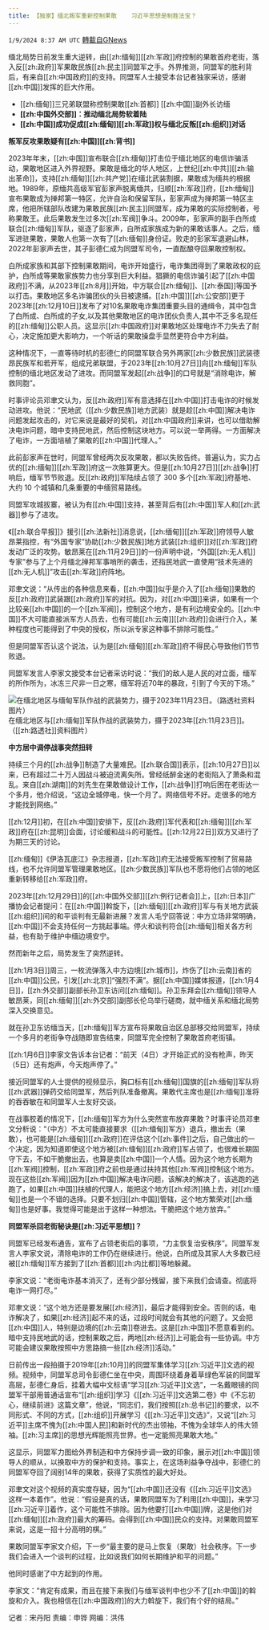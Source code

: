 ```yaml
---
title: 【独家】缅北叛军重新控制果敢    习近平思想是制胜法宝？
---
```

`1/9/2024 8:37 AM UTC` [轉載自GNews](https://gnews.org/articles/2201928)

缅北局势日前发生重大逆转，由[[zh:缅甸]][[zh:军政]]府控制的果敢首府老街，落入反[[zh:政府]]军果敢民族[[zh:民主]]同盟军之手。外界推测，同盟军的胜利背后，有来自[[zh:中国政府]]的支持。同盟军人士接受本台记者独家采访，感谢[[zh:中国]]发挥的巨大作用。
* [[zh:缅甸]]三兄弟联盟称控制果敢[[zh:首都]] [[zh:中国]]副外长访缅
* **[[zh:中国外交部]]：推动缅北局势软着陆**
* **[[zh:中国]]成功促成[[zh:缅甸]][[zh:军政]]权与缅北反叛[[zh:组织]]对话**

**叛军反攻果敢疑有[[zh:中国]][[zh:背书]]**

2023年年末，[[zh:中国]]宣布联合[[zh:缅甸]]打击位于缅北地区的电信诈骗活动，果敢地区进入外界视野。果敢是缅北的华人地区，上世纪[[zh:中共]][[zh:输出革命]]，支持[[zh:缅甸]][[zh:共产党]]在缅北武装割据，果敢成为缅共的根据地。1989年，原缅共高级军官彭家声脱离缅共，归顺[[zh:军政]]府，[[zh:缅甸]]宣布果敢成为掸邦第一特区，允许自治和保留军队，彭家声成为掸邦第一特区主席，他把所辖部队改建为果敢民族[[zh:民主]]同盟军，成为果敢的实际控制者，号称果敢王。此后果敢发生过多次[[zh:军阀]]争斗。2009年，彭家声的副手白所成联合[[zh:缅甸]]军队，驱逐了彭家声，白所成家族成为新的果敢话事人。之后，缅军进驻果敢，果敢人也第一次有了[[zh:缅甸]]身份证。败走的彭家军退避山林， 2022年彭家声去世，其子彭德仁成为同盟军司令，一直酝酿夺回果敢控制权。

白所成家族和其部下控制果敢期间，电诈开始盛行，电诈集团得到了果敢政权的庇护，白所成等果敢家族势力也分享到巨大利益。猖獗的电信诈骗引起了[[zh:中国政府]]不满，从2023年[[zh:8月]]开始，中方联合[[zh:缅甸]]、[[zh:泰国]]等国予以打击。果敢地区多名诈骗团伙的头目被逮捕。[[zh:中国]][[zh:公安部]]更于2023年[[zh:12月10日]]发布了对10名果敢电诈集团重要头目的通缉令，其中包含了白所成、白所成的子女,以及其他果敢地区的电诈团伙负责人,其中不乏多名现任的[[zh:缅甸]]公职人员。这显示[[zh:中国政府]]对果敢地区处理电诈不力失去了耐心，决定施加更大影响力，一个听话的果敢操盘手显然更符合中方利益。

这种情况下，一直等待时机的彭德仁的同盟军联合另外两家[[zh:少数民族]]武装德昂民族军和若开军，组成兄弟联盟，于2023年[[zh:10月27日]]向[[zh:缅甸]]军队控制的缅北地区发动了进攻。而同盟军发起[[zh:战争]]的口号就是“消除电诈，解救同胞”。

时事评论员邓聿文认为，反[[zh:政府]]军有意选择在[[zh:中国]]打击电诈的时候发动进攻。他说：“民地武（[[zh:少数民族]]地方武装）就是趁[[zh:中国]]解决电诈问题发起攻击的，对它来说是最好的契机，对[[zh:中国政府]]来讲，也可以借助解决电诈问题，暗中支持民地武，然后控制这块地方。可以说一举两得。一方面解决了电诈，一方面培植了果敢的[[zh:中国]]代理人。”

此前彭家声在世时，同盟军曾经两次反攻果敢，都以失败告终。普遍认为，实力占优的[[zh:缅甸]][[zh:军政]]府这一次胜算更大。但是[[zh:10月27日]][[zh:战争]]打响后，缅军节节败退。反[[zh:政府]]军陆续占领了 300 多个[[zh:军政]]府基地、大约 10 个城镇和几条重要的中缅贸易路线。

同盟军攻城拔寨，被认为有[[zh:中国]]支持，甚至背后有[[zh:中国]]军人和[[zh:武器]]参与了进攻。

《[[zh:联合早报]]》援引[[zh:法新社]]消息说，[[zh:缅甸]][[zh:军政]]府领导人敏昂莱指控，有“外国专家”协助[[zh:少数民族]]地方武装[[zh:组织]]对[[zh:军政]]府发动广泛的攻势。敏昂莱在[[zh:11月29日]]的一份声明中说，“外国[[zh:无人机]]专家”参与了上个月缅北掸邦军事哨所的袭击，还指民地武一直使用“技术先进的[[zh:无人机]]”攻击[[zh:军政]]府阵地。

邓聿文说：“从传出的各种信息来看，[[zh:中国]]似乎是介入了[[zh:缅甸]]果敢的反[[zh:政府]]武装跟[[zh:政府]]军的对抗。因为，对[[zh:中国]]来讲，如果有一个比较亲[[zh:中国]]的一个[[zh:军阀]]，控制这个地方，是有利边境安全的。[[zh:中国]]不大可能直接派军方人员去，也有可能[[zh:云南]][[zh:政府]]会进行介入，某种程度也可能得到了中央的授权，所以派专家这种事不排除可能性。”

但是同盟军否认这个说法，认为是[[zh:缅甸]][[zh:军政]]府不得民心导致他们节节败退。

同盟军发言人李家文接受本台记者采访时说：“我们的敌人是人民的对立面，缅军的所作所为，冰冻三尺非一日之寒，缅军将近70年的暴政，引到了今天的下场。”

![在缅北地区与缅甸军队作战的武装势力，摄于2023年11月23日。（路透社资料图片）](https://www.rfa.org/mandarin/yataibaodao/junshiwaijiao/sdy1-01092024125827.html/sdy1.jpg/@@images/55817c58-ee91-4a01-896f-0b5b323ae329.jpeg "在缅北地区与缅甸军队作战的武装势力，摄于2023年11月23日。（路透社资料图片）") 在缅北地区与[[zh:缅甸]]军队作战的武装势力，摄于2023年[[zh:11月23日]]。（[[zh:路透社]]资料图片）

**中方居中调停战事突然扭转**

持续三个月的[[zh:战争]]制造了大量难民。[[zh:联合国]]表示，[[zh:10月27日]]以来，已有超过二十万人因战斗被迫流离失所。曾经纸醉金迷的老街陷入了萧条和混乱。来自[[zh:湖南]]的刘先生在果敢做设计工作，[[zh:战争]]打响后困在老街达一个多月，他介绍说，“这边全城停电，快一个月了。网络信号不好。走很多的地方才能找到网络。”

[[zh:12月]]初，在[[zh:中国]]安排下，反[[zh:政府]]军代表和[[zh:缅甸]][[zh:军政]]府在[[zh:昆明]]会面，讨论缓和战斗的可能性。[[zh:12月22日]]双方又进行了为期三天的讨论。

[[zh:缅甸]]《伊洛瓦底江》杂志报道，[[zh:军政]]府无法接受叛军控制了贸易路线，也不允许同盟军管理果敢地区。[[zh:少数民族]]军队也不愿将他们占领的地区重新转移给[[zh:军政]]府。

2023年[[zh:12月29日]]的[[zh:中国外交部]][[zh:例行记者会]]上，[[zh:日本]]广播协会记者提问：在[[zh:中国]]斡旋下，[[zh:缅甸]][[zh:政府]]军与有关地方武装[[zh:组织]]间的和平谈判有无最新进展？发言人毛宁回答说：中方立场非常明确，[[zh:中国]]不会支持任何一方挑起事端。停火和谈判符合[[zh:缅甸]]相关各方利益，也有助于维护中缅边境安宁。

然而新年之后，局势发生了突然逆转。

[[zh:1月3日]]周三，一枚流弹落入中方边境[[zh:城市]]，炸伤了[[zh:云南]]省的[[zh:中国]]公民，引发[[zh:北京]]“强烈不满”。据[[zh:中国]]媒体报道，[[zh:1月4日]]，[[zh:外交部]]副部长孙卫东访问[[zh:缅甸]]。孙卫东拜会[[zh:缅甸]]领导人敏昂莱，同[[zh:缅甸]][[zh:外交部]]副部长伦乌举行磋商，就中缅关系和缅北局势深入交换意见。

就在孙卫东访缅当天，[[zh:缅甸]]军方宣布将果敢自治区总部移交给同盟军，持续一个多月的老街争夺战随即宣告结束，同盟军完全控制了果敢首府老街镇。

[[zh:1月6日]]李家文告诉本台记者：“前天（4日）才开始正式的没有枪声，昨天（5日）还有炮声，今天炮声停了。”

接近同盟军的人士提供的视频显示，胸口标有[[zh:缅甸]]国旗的[[zh:缅甸]]军队将[[zh:武器]]弹药交给同盟军，然后列队准备撤离。果敢代主席也是[[zh:缅甸]]准将的吞吞敏在和同盟军人士友好交谈。

在战事胶着的情况下，[[zh:缅甸]]军方为什么突然宣布放弃果敢？时事评论员邓聿文分析说：“（中方）不太可能直接要求（[[zh:缅甸]]军方）退兵，撤出去（果敢），也可能是[[zh:缅甸]][[zh:政府]]在评估这个[[zh:事件]]之后，自己做出的一个决定，因为知道即使这个地方被[[zh:缅甸]][[zh:政府]]军占领了，也很难长期固守下去，不如干脆撤出去，也算是卖[[zh:中国]]一个人情。因为这个地方长期为[[zh:军阀]]控制，[[zh:军政]]府之前也是通过扶持其他[[zh:军阀]]控制这个地方。现在这些[[zh:军阀]]因为[[zh:中国]]解决电诈问题，该解决的解决了，该逃跑的逃跑了，如果[[zh:中国]]扶植的代理人，能把这个地方[[zh:经济]]搞上去，对[[zh:缅甸]]也是一个不错的选择。只要不划归[[zh:中国]]管辖，这个地方繁荣对[[zh:缅甸]]也是好事。我觉得可能是出于这样一种想法。干脆把这个地方放弃。”

**同盟军杀回老街秘诀是[[zh:习近平思想]]？**

同盟军已经发布通告，宣布了占领老街后的事项，“力主恢复治安秩序”。同盟军发言人李家文说，清除电诈的工作仍在继续进行。他说，白所成及其家人大多数已经被[[zh:缅甸]]军方接到了[[zh:首都]][[zh:内比都]]等地躲藏。

李家文说：“老街电诈基本消灭了，还有少部分残留，接下来我们会请查。彻底将电诈一网打尽。”

邓聿文说：“这个地方还是要发展[[zh:经济]]，最后才能得到安全。否则的话，电诈解决了，如果[[zh:经济]]起不来的话，过段时间就会有其他的问题了。又会把[[zh:中国]]人，特别是边境的[[zh:云南]]卷进去。这是[[zh:中国]]不愿意看到的。暗中支持民地武的话，控制果敢之后，两地[[zh:经济]]上可能会有一些协调。中方可能会建议果敢按照中方思路搞一些[[zh:经济]]活动。”

日前传出一段拍摄于2019年[[zh:10月]]的同盟军集体学习[[zh:习近平]]文选的视频。视频中，同盟军总司令彭德仁坐在中央，周围环绕着身着草绿色军装的同盟军高层，彭德仁身后，挂着大幅中文标语“学习[[zh:习近平]]文选”，一名戴眼镜的同盟军干部用普通话宣布“[[zh:组织]]学习《[[zh:习近平]]文选第二卷》中《不忘初心，继续前进》这篇文章”，他说，“同志们，我们按照[[zh:总书记]]的要求，以不同形式、不同的方式，[[zh:组织]]开展学习《[[zh:习近平]]文选》”，又说“[[zh:习近平]]主席不愧为[[zh:中国人民]]和新时代的杰出领袖，不愧为全球华人的伟大领袖。[[zh:习主席]]的思想光辉能照亮世界。也一定能照亮果敢大地。”

这显示，同盟军力图给外界制造和中方保持步调一致的印象，展示对[[zh:中国]]领导人的顺从，以换取中方的保护和支持。事实上，在这场利益争夺战中，彭德仁的同盟军夺回了阔别14年的果敢，获得了实质性的最大好处。

邓聿文对这个视频的真实度存疑，因为“[[zh:中国]]还没有《[[zh:习近平]]文选》这样一本着作”。他说：“假设是真的话，果敢同盟军为了利用[[zh:中国]]，来学习[[zh:习近平]]着作，这个可能性不排除。因为他要打[[zh:中国]]牌，这是他们对[[zh:缅甸]][[zh:政府]]最大的筹码。会得到[[zh:中国]]民众的支持。对果敢同盟军来说，这是一招十分高明的棋。”

果敢同盟军李家文介绍，下一步“最主要的是马上恢复（果敢）社会秩序。下一步我们会进入一个谈判的过程，比如说我们如何长期维护和平的问题。”

他同时感谢了中方起到的作用。

李家文：“肯定有成果，而且在接下来我们与缅军谈判中也少不了[[zh:中国]]的斡旋和介入。我也相信在[[zh:中国政府]]的大力斡旋下，我们有个好的结局。”

记者：宋丹阳    责编：申铧    网编：洪伟
